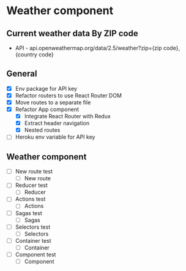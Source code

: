 # Weather component
## Current weather data By ZIP code

- API - api.openweathermap.org/data/2.5/weather?zip={zip code},{country code}

## General
- [x] Env package for API key
- [x] Refactor routers to use React Router DOM
- [x] Move routes to a separate file
- [x] Refactor App component
  - [x] Integrate React Router with Redux
  - [x] Extract header navigation
  - [x] Nested routes
- [ ] Heroku env variable for API key

## Weather component
- [ ] New route test
  - [ ] New route
- [ ] Reducer test
  - [ ] Reducer
- [ ] Actions test
  - [ ] Actions
- [ ] Sagas test
  - [ ] Sagas
- [ ] Selectors test
  - [ ] Selectors
- [ ] Container test
  - [ ] Container
- [ ] Component test
  - [ ] Component
